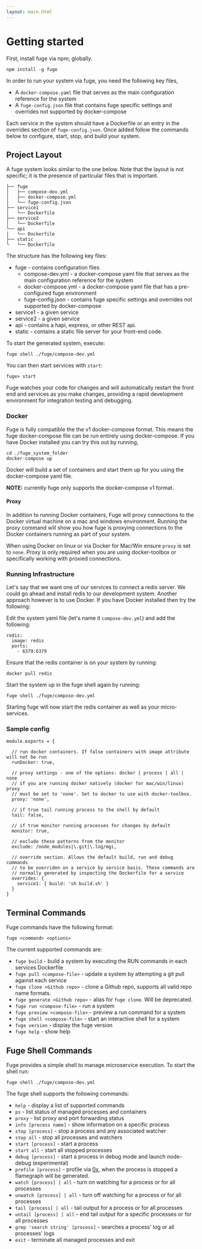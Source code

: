 ```yaml
---
layout: main.html
---
```


# Getting started

First, install fuge via npm; globally.

```
npm install -g fuge
```

In order to run your system via fuge, you need the following key files,

* A `docker-compose.yaml` file that serves as the main configuration reference for the system
* A `fuge-config.json` file that contains fuge specific settings and overrides not supported by docker-compose

Each service in the system should have a Dockerfile or an entry in the overrides section of `fuge-config.json`.
Once added follow the commands below to configure, start, stop, and build your system.

## Project Layout
A fuge system looks similar to the one below. Note that the layout is not specific; it is the presence of
particular files that is important.

```
├── fuge
│   ├── compose-dev.yml
│   ├── docker-compose.yml
│   └── fuge-config.json
├── service1
│   └── Dockerfile
├── service2
│   └── Dockerfile
└── api
│   └── Dockerfile
├── static
└   └── Dockerfile
```

The structure has the following key files:

* fuge - contains configuration files
  * compose-dev.yml - a docker-compose yaml file that serves as the main configuration reference for the system
  * docker-compose.yml - a docker-compose yaml file that has a pre-configured fuge environment
  * fuge-config.json - contains fuge specific settings and overrides not supported by docker-compose
* service1 - a given service
* service2 - a given service
* api - contains a hapi, express, or other REST api.
* static - contains a static file server for your front-end code.

To start the generated system, execute:

```
fuge shell ./fuge/compose-dev.yml
```

You can then start services with `start`:
```
fuge> start
```

Fuge watches your code for changes and will automatically restart the front end and services as you make changes, providing a rapid development environment for integration testing and debugging.

### Docker
Fuge is fully compatible the the v1 docker-compose format. This means the fuge docker-compose file can be run entirely using docker-compose. If you have Docker installed you can try this out by running,

```
cd ./fuge_system_folder
docker-compose up
```

Docker will build a set of containers and start them up for you using the docker-compose yaml file.

__NOTE:__ currently fuge only supports the docker-compose v1 format.

#### Proxy
In addition to running Docker containers, Fuge will proxy connections to the Docker virtual machine on a mac and windows environment. Running the proxy command will show you how fuge is proxying connections to the Docker containers running as part of your system.

When using Docker on linux or via Docker for Mac/Win ensure `proxy` is set to `none`. Proxy is only required when you are using docker-toolbox or specifically working with proxied connections.

### Running Infrastructure
Let's say that we want one of our services to connect a redis server. We could go ahead and install redis to our development system. Another approach however is to use Docker. If you have Docker installed then try the following:

Edit the system yaml file (let's name it `compose-dev.yml`) and add the following:

```
redis:
  image: redis
  ports:
    - 6379:6379
```

Ensure that the redis container is on your system by running:

```
docker pull redis
```

Start the system up in the fuge shell again by running:

```
fuge shell ./fuge/compose-dev.yml
```

Starting fuge will now start the redis container as well as your micro-services.

### Sample config
```
module.exports = {

  // run docker containers. If false containers with image attribute will not be run
  runDocker: true,

  // proxy settings - one of the options: docker | process | all | none
  // if you are running docker natively (docker for mac/win/linux) proxy
  // must be set to 'none'. Set to docker to use with docker-toolbox.
  proxy: 'none',

  // if true tail running process to the shell by default
  tail: false,

  // if true monitor running processes for changes by default
  monitor: true,

  // exclude these patterns from the monitor
  exclude: /node_modules|\.git|\.log/mgi,

  // override section. Allows the default build, run and debug commands
  // to be overriden on a service by service basis. These commands are
  // normally generated by inspecting the Dockerfile for a service
  overrides: {
    service1: { build: 'sh build.sh' }
  }
}
```

## Terminal Commands

Fuge commands have the following format:

`fuge <command> <options>`

The current supported commands are:

* `fuge build` - build a system by executing the RUN commands in each services Dockerfile
* `fuge pull <compose-file>` - update a system by attempting a git pull against each service
* `fuge clone <Github repo>` - clone a Github repo, supports all valid repo name formats.
* `fuge generate <Github repo>` - alias for `fuge clone`. Will be deprecated.
* `fuge run <compose-file>` - run a system
* `fuge preview <compose-file>` - preview a run command for a system
* `fuge shell <compose-file>` - start an interactive shell for a system
* `fuge version` - display the fuge version
* `fuge help` - show help

## Fuge Shell Commands
Fuge provides a simple shell to manage microservice execution. To start the shell run:

```
fuge shell ./fuge/compose-dev.yml
```

The fuge shell supports the following commands:

* `help` - display a list of supported commands
* `ps` - list status of managed processes and containers
* `proxy` - list proxy and port forwarding status
* `info [process name]` - show information on a specific process
* `stop [process]` - stop a process and any associated watcher
* `stop all` - stop all processes and watchers
* `start [process]` - start a process
* `start all` - start all stopped processes
* `debug [process]` - start a process in debug mode and launch node-debug (experimental)
* `profile [process]` - profile via [0x][], when the process is stopped a flamegraph will be generated.
* `watch [process] | all` - turn on watching for a process or for all processes
* `unwatch [process] | all` - turn off watching for a process or for all processes
* `tail [process] | all` - tail output for a process or for all processes
* `untail [process] | all` - end tail output for a specific processes or for all processes
* `grep 'search string' [process]` - searches a process' log or all processes' logs
* `exit` - terminate all managed processes and exit

[0x]: https://www.npmjs.com/package/0x
